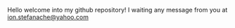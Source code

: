   Hello welcome into my github repository!
  I waiting any message from you at 
            ion.stefanache@yahoo.com

